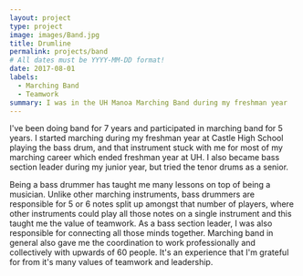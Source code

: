 ```yaml
---
layout: project
type: project
image: images/Band.jpg
title: Drumline
permalink: projects/band
# All dates must be YYYY-MM-DD format!
date: 2017-08-01
labels: 
  - Marching Band
  - Teamwork
summary: I was in the UH Manoa Marching Band during my freshman year
---
```


I've been doing band for 7 years and participated in marching band for 5 years. I started marching during my freshman year at Castle High
School playing the bass drum, and that instrument stuck with me for most of my marching career which ended freshman year at UH. I
also became bass section leader during my junior year, but tried the tenor drums as a senior.

Being a bass drummer has taught me many lessons on top of being a musician. Unlike other marching instruments, bass drummers are 
responsible for 5 or 6 notes split up amongst that number of players, where other instruments could play all those notes on a single 
instrument and this taught me the value of teamwork. As a bass section leader, I was also responsible for connecting all those minds
together. Marching band in general also gave me the coordination to work professionally and collectively with upwards of 60 people. It's
an experience that I'm grateful for from it's many values of teamwork and leadership. 
